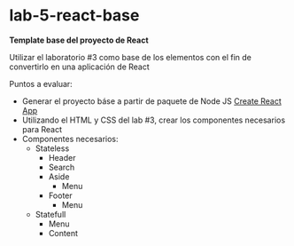 # lab-5-react-base
**Template base del proyecto de React**

Utilizar el laboratorio #3 como base de los elementos con el fin de convertirlo en una aplicación de React

Puntos a evaluar:
- Generar el proyecto báse a partir de paquete de Node JS [Create React App](https://github.com/facebook/create-react-app)
- Utilizando el HTML y CSS del lab #3, crear los componentes necesarios para React
- Componentes necesarios:
    - Stateless
        - Header
        - Search
        - Aside 
            - Menu
        - Footer
            - Menu
    - Statefull
        - Menu
        - Content